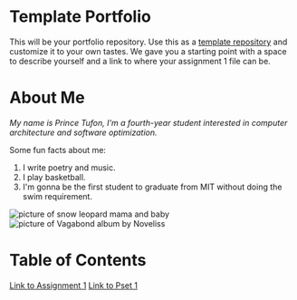 # Template Portfolio
This will be your portfolio repository. Use this as a [template repository](https://docs.github.com/en/repositories/creating-and-managing-repositories/creating-a-template-repository) and customize it to your own tastes. We gave you a starting point with a space to describe yourself and a link to where your assignment 1 file can be.

# About Me
*My name is Prince Tufon, I'm a fourth-year student interested in computer architecture and software optimization.*

Some fun facts about me:
1. I write poetry and music.
2. I play basketball.
3. I'm gonna be the first student to graduate from MIT without doing the swim requirement.

![picture of snow leopard mama and baby](https://pbs.twimg.com/media/GzYlia3XMAAWfm4?format=jpg&name=4096x4096)
![picture of Vagabond album by Noveliss](https://f4.bcbits.com/img/a3227339003_10.jpg)

# Table of Contents
[Link to Assignment 1](assignments/assignment1.md)
[Link to Pset 1](assignments/pset1.md)
